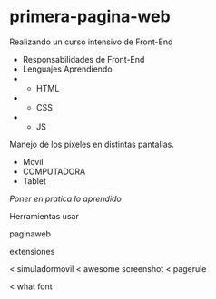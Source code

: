 # primera-pagina-web

Realizando un curso intensivo de Front-End

- Responsabilidades de Front-End
- Lenguajes Aprendiendo  
- - HTML
- - CSS
- - JS

Manejo de los pixeles en distintas pantallas.
- Movil
- COMPUTADORA
- Tablet

*Poner en pratica lo aprendido*

Herramientas usar

paginaweb

extensiones

< simuladormovil
< awesome screenshot
< pagerule

< what font

